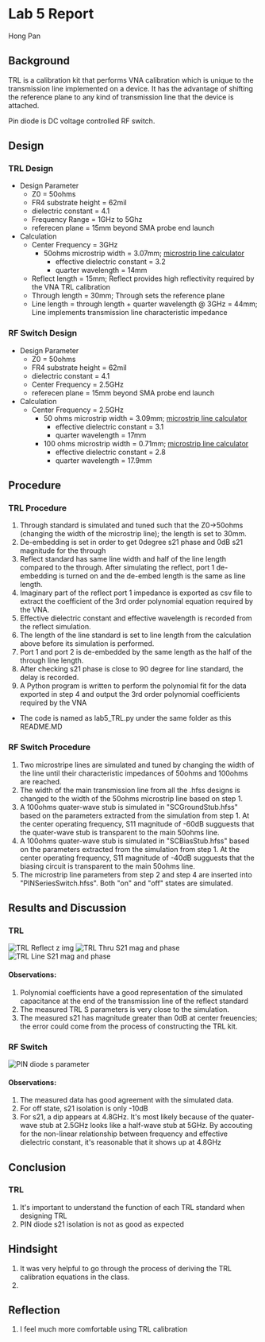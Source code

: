 # Lab 5 Report
Hong Pan

## Background
TRL is a calibration kit that performs VNA calibration which is unique to the transmission line implemented on a device.
It has the advantage of shifting the reference plane to any kind of transmission line that the device is attached.

Pin diode is DC voltage controlled RF switch.

## Design  
### TRL Design
   + Design Parameter 
     + Z0 = 50ohms 
     + FR4 substrate height = 62mil
     + dielectric constant = 4.1
     + Frequency Range = 1GHz to 5Ghz
     + referecen plane = 15mm beyond SMA probe end launch
   + Calculation
     + Center Frequency = 3GHz
       + 50ohms microstrip width = 3.07mm; [microstrip line calculator](http://www1.sphere.ne.jp/i-lab/ilab/tool/ms_line_e.htm)
         + effective dielectric constant = 3.2
         + quarter wavelength = 14mm
     + Reflect length = 15mm; Reflect provides high reflectivity required by the VNA TRL calibration
     + Through length = 30mm; Through sets the reference plane
     + Line length = through length + quarter wavelength @ 3GHz = 44mm; Line implements transmission line characteristic impedance

### RF Switch Design
   + Design Parameter
     + Z0 = 50ohms 
     + FR4 substrate height = 62mil
     + dielectric constant = 4.1
     + Center Frequency = 2.5GHz
     + referecen plane = 15mm beyond SMA probe end launch
   + Calculation
     + Center Frequency = 2.5GHz
       + 50 ohms microstrip width = 3.09mm; [microstrip line calculator](http://www1.sphere.ne.jp/i-lab/ilab/tool/ms_line_e.htm)
         + effective dielectric constant = 3.1
         + quarter wavelength = 17mm
       + 100 ohms microstrip width = 0.71mm; [microstrip line calculator](http://www1.sphere.ne.jp/i-lab/ilab/tool/ms_line_e.htm)
         + effective dielectric constant = 2.8
         + quarter wavelength = 17.9mm
         
## Procedure
### TRL Procedure
1. Through standard is simulated and tuned such that the Z0->50ohms (changing the width of the microstrip line); the length is set to 30mm.
2. De-embedding is set in order to get  0degree s21 phase and 0dB s21 magnitude for the through  
3. Reflect standard has same line width and half of the line length compared to the through. After simulating the reflect, port 1 de-embedding is turned on and the de-embed length is the same as line length.
4. Imaginary part of the reflect port 1 impedance is exported as csv file to extract the coefficient of the 3rd order polynomial equation required by the VNA.
5. Effective dielectric constant and effective wavelength is recorded from the reflect simulation.
6. The length of the line standard is set to line length from the calculation above before its simulation is performed.
7. Port 1 and port 2 is de-embedded by the same length as the half of the through line length.
8. After checking s21 phase is close to 90 degree for line standard, the delay is recorded.
9. A Python program is written to perform the polynomial fit for the data exported in step 4 and output the 3rd order polynomial coefficients required by the VNA
  + The code is named as lab5_TRL.py under the same folder as this README.MD

### RF Switch Procedure
1. Two microstripe lines are simulated and tuned by changing the width of the line until their characteristic impedances of 50ohms and 100ohms are reached.
2. The width of the main transmission line from all the .hfss designs is changed to the width of the 50ohms microstrip line based on step 1.
2. A 100ohms quater-wave stub is simulated in "SCGroundStub.hfss" based on the parameters extracted from the simulation from step 1. At the center operating frequency, S11 magnitude of -60dB sugguests that the quater-wave stub is transparent to the main 50ohms line.
3. A 100ohms quater-wave stub is simulated in "SCBiasStub.hfss" based on the parameters extracted from the simulation from step 1. At the center operating frequency, S11 magnitude of -40dB sugguests that the biasing circuit is transparent to the main 50ohms line.
4. The microstrip line parameters from step 2 and step 4 are inserted into "PINSeriesSwitch.hfss". Both "on" and "off" states are simulated.


## Results and Discussion
### TRL
![TRL Reflect z img](https://github.com/CourseReps/ECEN452-Spring2016/blob/master/Students/hongpan0507/Lab5/figures/TRL_reflect_z_img.png)
![TRL Thru S21 mag and phase](https://github.com/CourseReps/ECEN452-Spring2016/blob/master/Students/hongpan0507/Lab5/figures/TRL_thru_s21_mag_phase.png)
![TRL Line S21 mag and phase](https://github.com/CourseReps/ECEN452-Spring2016/blob/master/Students/hongpan0507/Lab5/figures/TRL_line_s21_mag_phase.png)

#### Observations:
1. Polynomial coefficients have a good representation of the simulated capacitance at the end of the transmission line of the reflect standard
2. The measured TRL S parameters is very close to the simulation.
3. The measured s21 has magnitude greater than 0dB at center freuencies; the error could come from the process of constructing the TRL kit.

### RF Switch
![PIN diode s parameter](https://github.com/CourseReps/ECEN452-Spring2016/blob/master/Students/hongpan0507/Lab5/figures/PIN_diode.png)

#### Observations:
1. The measured data has good agreement with the simulated data.
2. For off state, s21 isolation is only -10dB
3. For s21, a dip appears at 4.8GHz. It's most likely because of the quater-wave stub at 2.5GHz looks like a half-wave stub at 5GHz. By accouting for the non-linear relationship between frequency and effective dielectric constant, it's reasonable that it shows up at 4.8GHz

## Conclusion
### TRL
1. It's important to understand the function of each TRL standard when designing TRL
2. PIN diode s21 isolation is not as good as expected

## Hindsight
1. It was very helpful to go through the process of deriving the TRL calibration equations in the class.
2. 

## Reflection
1. I feel much more comfortable using TRL calibration
